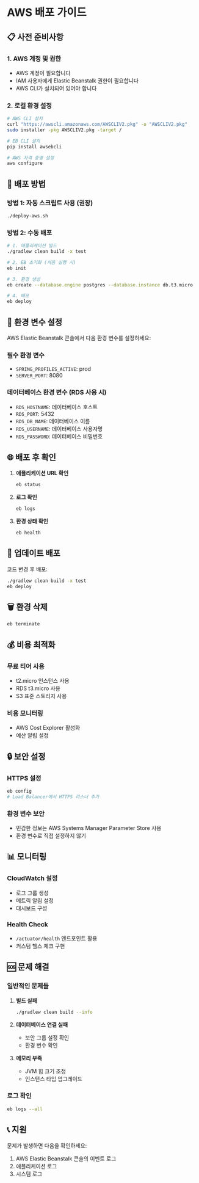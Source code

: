 # AWS 배포 가이드

## 📋 사전 준비사항

### 1. AWS 계정 및 권한

- AWS 계정이 필요합니다
- IAM 사용자에게 Elastic Beanstalk 권한이 필요합니다
- AWS CLI가 설치되어 있어야 합니다

### 2. 로컬 환경 설정

```bash
# AWS CLI 설치
curl "https://awscli.amazonaws.com/AWSCLIV2.pkg" -o "AWSCLIV2.pkg"
sudo installer -pkg AWSCLIV2.pkg -target /

# EB CLI 설치
pip install awsebcli

# AWS 자격 증명 설정
aws configure
```

## 🚀 배포 방법

### 방법 1: 자동 스크립트 사용 (권장)

```bash
./deploy-aws.sh
```

### 방법 2: 수동 배포

```bash
# 1. 애플리케이션 빌드
./gradlew clean build -x test

# 2. EB 초기화 (처음 실행 시)
eb init

# 3. 환경 생성
eb create --database.engine postgres --database.instance db.t3.micro

# 4. 배포
eb deploy
```

## 🔧 환경 변수 설정

AWS Elastic Beanstalk 콘솔에서 다음 환경 변수를 설정하세요:

### 필수 환경 변수

- `SPRING_PROFILES_ACTIVE`: prod
- `SERVER_PORT`: 8080

### 데이터베이스 환경 변수 (RDS 사용 시)

- `RDS_HOSTNAME`: 데이터베이스 호스트
- `RDS_PORT`: 5432
- `RDS_DB_NAME`: 데이터베이스 이름
- `RDS_USERNAME`: 데이터베이스 사용자명
- `RDS_PASSWORD`: 데이터베이스 비밀번호

## 🌐 배포 후 확인

1. **애플리케이션 URL 확인**

   ```bash
   eb status
   ```

2. **로그 확인**

   ```bash
   eb logs
   ```

3. **환경 상태 확인**
   ```bash
   eb health
   ```

## 🔄 업데이트 배포

코드 변경 후 배포:

```bash
./gradlew clean build -x test
eb deploy
```

## 🗑️ 환경 삭제

```bash
eb terminate
```

## 💰 비용 최적화

### 무료 티어 사용

- t2.micro 인스턴스 사용
- RDS t3.micro 사용
- S3 표준 스토리지 사용

### 비용 모니터링

- AWS Cost Explorer 활성화
- 예산 알림 설정

## 🔒 보안 설정

### HTTPS 설정

```bash
eb config
# Load Balancer에서 HTTPS 리스너 추가
```

### 환경 변수 보안

- 민감한 정보는 AWS Systems Manager Parameter Store 사용
- 환경 변수로 직접 설정하지 않기

## 📊 모니터링

### CloudWatch 설정

- 로그 그룹 생성
- 메트릭 알림 설정
- 대시보드 구성

### Health Check

- `/actuator/health` 엔드포인트 활용
- 커스텀 헬스 체크 구현

## 🆘 문제 해결

### 일반적인 문제들

1. **빌드 실패**

   ```bash
   ./gradlew clean build --info
   ```

2. **데이터베이스 연결 실패**

   - 보안 그룹 설정 확인
   - 환경 변수 확인

3. **메모리 부족**
   - JVM 힙 크기 조정
   - 인스턴스 타입 업그레이드

### 로그 확인

```bash
eb logs --all
```

## 📞 지원

문제가 발생하면 다음을 확인하세요:

1. AWS Elastic Beanstalk 콘솔의 이벤트 로그
2. 애플리케이션 로그
3. 시스템 로그
